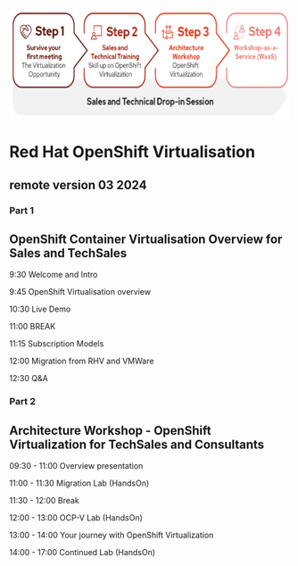 <img src="https://github.com/RHEPDS/OCPVirt/blob/main/Pc_pv_logo.png" width="700" height="200">

# Red Hat OpenShift Virtualisation
## remote version 03 2024

### Part 1 

## OpenShift Container Virtualisation Overview for Sales and TechSales 


9:30		Welcome and Intro

9:45		OpenShift Virtualisation overview

10:30		Live Demo

11:00		BREAK		

11:15		Subscription Models

12:00		Migration from RHV and VMWare

12:30		Q&A

### Part 2 
## Architecture Workshop - OpenShift Virtualization for TechSales and Consultants 

09:30 - 11:00	Overview presentation

11:00 - 11:30	Migration Lab (HandsOn)

11:30 - 12:00	Break

12:00 - 13:00	OCP-V Lab (HandsOn)

13:00 - 14:00	Your journey with OpenShift Virtualization

14:00 - 17:00	Continued Lab (HandsOn)
